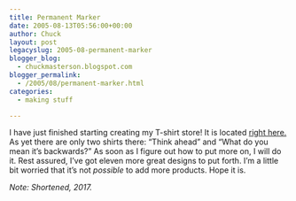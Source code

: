 ```yaml
---
title: Permanent Marker
date: 2005-08-13T05:56:00+00:00
author: Chuck
layout: post
legacyslug: 2005-08-permanent-marker
blogger_blog:
  - chuckmasterson.blogspot.com
blogger_permalink:
  - /2005/08/permanent-marker.html
categories:
  - making stuff

---
```

I have just finished starting creating my T-shirt store! It is located [right
here.](http://www.cafepress.com/permanentmarker) As yet there are only two
shirts there: “Think ahead” and “What do you mean it’s backwards?” As soon as I
figure out how to put more on, I will do it. Rest assured, I’ve got eleven more
great designs to put forth. I’m a little bit worried that it’s not _possible_
to add more products. Hope it is.

*Note: Shortened, 2017.*
